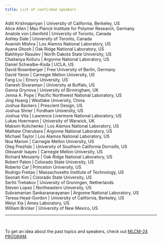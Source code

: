 ```yaml
---
title: List of confirmed speakers
---
```


Aditi Krishnapriyan | University of California, Berkeley, US  
Alice Allen | Max Planck Institute for Polymer Research, Germany  
Anatole von Lilienfeld | University of Toronto, Canada  
Ashley Dale | University of Toronto, Canada  
Avanish Mishra | Los Alamos National Laboratory, US  
Ayana Ghosh | Oak Ridge National Laboratory, US  
Bakhtiyor Rasulev | North Dakota State University, US  
Chaitanya Kolluru | Argonne National Laboratory, US  
Daniel Schwalbe-Koda | UCLA, US  
David Rosenberger | Free University of Berlin, Germany  
David Yaron | Carnegie Mellon University, US  
Fang Liu | Emory University, US  
Ganesh Sivaraman | University at Buffalo, US  
Ganna Grynova | University of Birmingham, UK  
Jenna A. Pope | Pacific Northwest National Laboratory, US  
Jing Huang | Westlake University, China  
Joshua Rackers | Prescient Design, US  
Joshua Shrier | Fordham University, US  
Joshua Vita | Lawrence Livermore National Laboratory, US  
Lukas Hoermann | University of Warwick, UK  
Maksim Kulichenko | Los Alamos National Laboratory, US  
Mathew Cherukara | Argonne National Laboratory, US  
Michael Taylor | Los Alamos National Laboratory, US  
Noa Marom | Carnegie Mellon University, US  
Oleg Prezhdo | University of Southern California Dornsife, US  
Olexandr Isayev | Carnegie Mellon University, US  
Richard Messerly | Oak Ridge National Laboratory, US  
Robert Paton | Colorado State University, US  
Roberto Car | Princeton University, US  
Rodrigo Freitas | Massachusetts Institute of Technology, US  
Seonah Kim | Colorado State University, US  
Serhii Tretiakov | University of Groningen, Netherlands  
Steven Lopez | Northeastern University, US  
Subramanian Sankaranarayanan | Argonne National Laboratory, US  
Teresa Head-Gordon | University of California, Berkeley, US  
Weiyi Xia | Ames Laboratory, US  
William Bricker | University of New Mexico, US  

---

<br>

To get an idea about the past topics and speakers, check out [MLCM-24 PROGRAM](https://mlcm-25.github.io/mlcm-24/program). 
